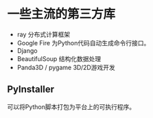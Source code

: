 # 一些主流的第三方库

- ray 分布式计算框架
- Google Fire 为Python代码自动生成命令行接口。
- Django
- BeautifulSoup 结构化数据处理
- Panda3D / pygame 3D/2D游戏开发

## PyInstaller

可以将Python脚本打包为平台上的可执行程序。
